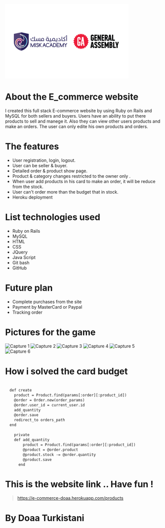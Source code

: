 
<img src="Pic/ga.png" alt="GA">


# About the E_commerce website

I created this full stack E-commerce website by using Ruby on Rails and MySQL for both sellers and buyers. 
Users have an ability to put there products to sell and manege it. Also they can view other users products and make an orders.
The user can only edite his own products and orders. 



# The features 
- User registration, login, logout.
- User can be seller & buyer.
- Detailed order & product show page.
- Product & category changes restricted to the owner only .
- When user add products in his card to make an order, it will be reduce from the stock.
- User can't order more than the budget that in stock.
- Heroku deployment


# List technologies used 
- Ruby on Rails 
- MySQL
- HTML
- CSS
- JQuery
- Java Script
- Git bash
- GitHub


# Future plan 
- Complete purchases from the site
- Payment by MasterCard or Paypal
- Tracking order


# Pictures for the game

<img src="Pic/Capture0.PNG" alt="Capture 1">
<img src="Pic/Capture1.PNG" alt="Capture 2">
<img src="Pic/Capture2.PNG" alt="Capture 3">
<img src="Pic/Capture3.PNG" alt="Capture 4">
<img src="Pic/Capture4.PNG" alt="Capture 5">
<img src="Pic/Capture5.PNG" alt="Capture 6">


# How i solved the card budget

```
 
  def create 
    product = Product.find(params[:order][:product_id])
    @order = Order.new(order_params) 
    @order.user_id = current_user.id
    add_quantity
    @order.save
    redirect_to orders_path
  end
  
    private
    def add_quantity
        product = Product.find(params[:order][:product_id])
        @product = @order.product  
        @product.stock -= @order.quantity
        @product.save
      end

```  



# This is the website link .. Have fun !
> https://e-commerce-doaa.herokuapp.com/products





 # By Doaa Turkistani 

